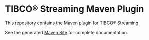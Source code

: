 # TIBCO&reg; Streaming Maven Plugin

This repository contains the Maven plugin for TIBCO&reg; Streaming.

See the generated [Maven Site](https://tibcosoftware.github.io/tibco-streaming-maven-plugin/2.2.1/ep-maven-plugin/) for complete documentation.
